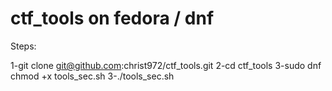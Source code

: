 # ctf_tools on fedora / dnf 

Steps:

1-git clone git@github.com:christ972/ctf_tools.git
2-cd ctf_tools
3-sudo dnf chmod +x tools_sec.sh
3-./tools_sec.sh
